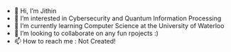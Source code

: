 - 👋 Hi, I’m Jithin
- 👀 I’m interested in Cybersecurity and Quantum Information Processing
- 🌱 I’m currently learning Computer Science at the University of Waterloo
- 💞️ I’m looking to collaborate on any fun rpojects :)
- 📫 How to reach me : Not Created!

<!---
Jithin75/Jithin75 is a ✨ special ✨ repository because its `README.md` (this file) appears on your GitHub profile.
You can click the Preview link to take a look at your changes.
--->
